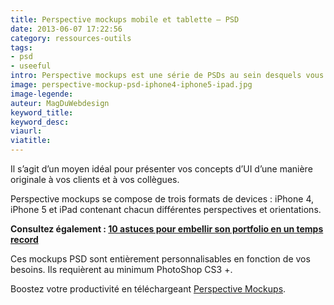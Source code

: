 ```yaml
---
title: Perspective mockups mobile et tablette – PSD
date: 2013-06-07 17:22:56
category: ressources-outils
tags:
- psd
- useeful
intro: Perspective mockups est une série de PSDs au sein desquels vous pourrez insérer facilement vos designs via un calque Smart object. Le résultat est unique et impressionnant.
image: perspective-mockup-psd-iphone4-iphone5-ipad.jpg
image-legende:
auteur: MagDuWebdesign
keyword_title:
keyword_desc:
viaurl:
viatitle:
---
```


<p>Il s’agit d’un moyen idéal pour présenter vos concepts d’UI d’une manière originale à vos clients et à vos collègues.</p>
<p>Perspective mockups se compose de trois formats de devices : iPhone 4, iPhone 5 et iPad contenant chacun différentes perspectives et orientations.</p>
<p><strong>Consultez également : <a title="10 astuces pour embellir son portfolio en un temps record" href="http://magazineduwebdesign.com/mockup-mobile-desktop-psd-gratuits">10 astuces pour embellir son portfolio en un temps record</a></strong></p>
<p>Ces mockups PSD sont entièrement personnalisables en fonction de vos besoins. Ils requièrent au minimum PhotoShop CS3 +.</p>
<p>Boostez votre productivité en téléchargeant <a title="Mockup PSD iPhone4 iPhone5 iPad" href="http://www.perspectivemockups.com/" target="_blank">Perspective Mockups</a>.</p>
